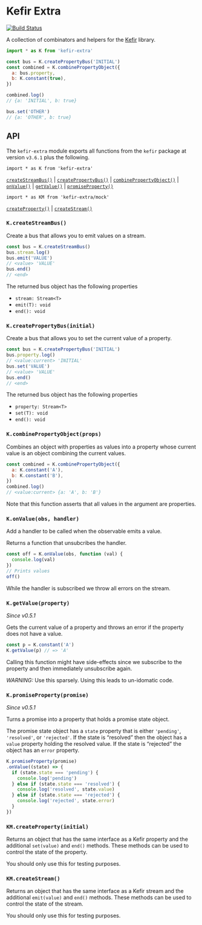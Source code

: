 Kefir Extra
===========

[![Build Status](https://travis-ci.org/geigerzaehler/kefir-extra.svg?branch=master)](https://travis-ci.org/geigerzaehler/kefir-extra)

A collection of combinators and helpers for the [Kefir][] library.

~~~js
import * as K from 'kefir-extra'

const bus = K.createPropertyBus('INITIAL')
const combined = K.combinePropertyObject({
  a: bus.property,
  b: K.constant(true),
})

combined.log()
// {a: 'INITIAL', b: true}

bus.set('OTHER')
// {a: 'OTHER', b: true}
~~~

[Kefir]: https://rpominov.github.io/kefir/

API
---

The `kefir-extra` module exports all functions from the `kefir` package at
version `v3.6.1` plus the following.

`import * as K from 'kefir-extra'`

[`createStreamBus()`](#K.createStreamBus)
| [`createPropertyBus()`](#K.createPropertyBus)
| [`combinePropertyObject()`](#K.combinePropertyObject)
| [`onValue()`](#K.onValue)
| [`getValue()`](#K.getValue)
| [`promiseProperty()`](#K.promiseProperty)

`import * as KM from 'kefir-extra/mock'`

[`createProperty()`](#KM.createProperty)
| [`createStream()`](#KM.createStream)


### `K.createStreamBus()` <a name="K.createStreamBus">

Create a bus that allows you to emit values on a stream.

~~~js
const bus = K.createStreamBus()
bus.stream.log()
bus.emit('VALUE')
// <value> 'VALUE'
bus.end()
// <end>
~~~

The returned bus object has the following properties
* `stream: Stream<T>`
* `emit(T): void`
* `end(): void`


### `K.createPropertyBus(initial)` <a name="K.createPropertyBus">

Create a bus that allows you to set the current value of a property.

~~~js
const bus = K.createPropertyBus('INITIAL')
bus.property.log()
// <value:current> 'INITIAL'
bus.set('VALUE')
// <value> 'VALUE'
bus.end()
// <end>
~~~

The returned bus object has the following properties
* `property: Stream<T>`
* `set(T): void`
* `end(): void`


### `K.combinePropertyObject(props)` <a name="K.combinePropertyObject">

Combines an object with properties as values into a property whose current value
is an object combining the current values.

~~~js
const combined = K.combinePropertyObject({
  a: K.constant('A'),
  b: K.constant('B'),
})
combined.log()
// <value:current> {a: 'A', b: 'B'}
~~~

Note that this function asserts that all values in the argument are properties.


### `K.onValue(obs, handler)` <a name="K.onValue">

Add a handler to be called when the observable emits a value.

Returns a function that unsubcribes the handler.

~~~js
const off = K.onValue(obs, function (val) {
  console.log(val)
})
// Prints values
off()
~~~

While the handler is subscribed we throw all errors on the stream.


### `K.getValue(property)` <a name="K.getValue">

_Since v0.5.1_

Gets the current value of a property and throws an error if the property does
not have a value.

~~~js
const p = K.constant('A')
K.getValue(p) // => 'A'
~~~

Calling this function might have side-effects since we subscribe to the property
and then immediately unsubscribe again.

_WARNING:_ Use this sparsely. Using this leads to un-idomatic code.


### `K.promiseProperty(promise)` <a name="K.promiseProperty">

_Since v0.5.1_

Turns a promise into a property that holds a promise state object.

The promise state object has a `state` property that is either `'pending'`,
`'resolved'`, or `'rejected'`. If the state is “resolved” then the object has a
`value` property holding the resolved value. If the state is “rejected” the
object has an `error` property.

~~~js
K.promiseProperty(promise)
.onValue((state) => {
  if (state.state === 'pending') {
    console.log('pending')
  } else if (state.state === 'resolved') {
    console.log('resolved', state.value)
  } else if (state.state === 'rejected') {
    console.log('rejected', state.error)
  }
})
~~~

### `KM.createProperty(initial)` <a name="KM.createProperty">

Returns an object that has the same interface as a Kefir property and the
additional `set(value)` and `end()` methods. These methods can be used to
control the state of the property.

You should only use this for testing purposes.


### `KM.createStream()` <a name="KM.createStream">

Returns an object that has the same interface as a Kefir stream and the
additional `emit(value)` and `end()` methods. These methods can be used to
control the state of the stream.

You should only use this for testing purposes.
